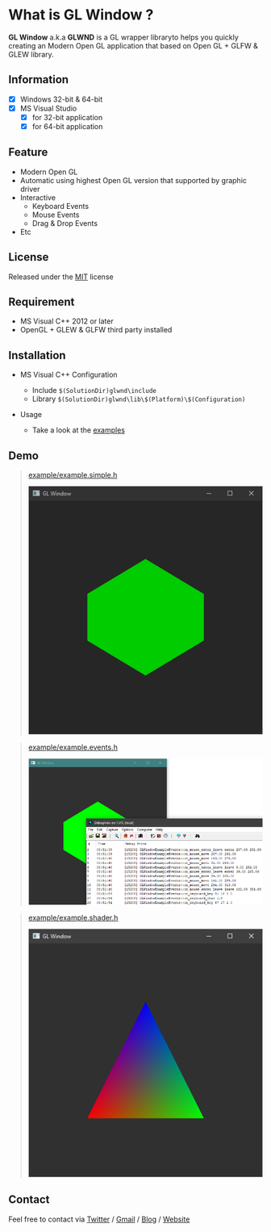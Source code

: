 # What is GL Window ?

**GL Window** a.k.a **GLWND** is a GL wrapper libraryto  helps you quickly creating an Modern Open GL application that based on Open GL + GLFW & GLEW library.

## Information

- [x] Windows 32-bit & 64-bit
- [x] MS Visual Studio
	- [x] for 32-bit application
	- [x] for 64-bit application

## Feature
* Modern Open GL
* Automatic using highest Open GL version that supported by graphic driver
* Interactive
  * Keyboard Events
  * Mouse Events
  * Drag & Drop Events
* Etc


## License

Released under the [MIT](LICENSE.md) license

## Requirement

* MS Visual C++ 2012 or later
* OpenGL + GLEW & GLFW third party installed

## Installation

* MS Visual C++ Configuration
  * Include `$(SolutionDir)glwnd\include`
  * Library `$(SolutionDir)glwnd\lib\$(Platform)\$(Configuration)`

* Usage
	* Take a look at the [examples](example)

## Demo

>[example/example.simple.h](example/example.simple.h)
>
>![](screenshots/example.simple.png)

>[example/example.events.h](example/example.events.h)
>
>![](screenshots/example.events.png)

>[example/example.shader.h](example/example.shader.h)
>
>![](screenshots/example.shader.png)

## Contact
Feel free to contact via [Twitter](https://twitter.com/vic4key) / [Gmail](mailto:vic4key@gmail.com) / [Blog](https://blog.vic.onl/) / [Website](https://vic.onl/)